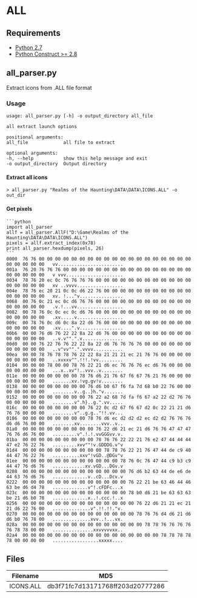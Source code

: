 # ALL

## Requirements

* [Python 2.7][python_2_7]
* [Python Construct >= 2.8][python_construct]

## all_parser.py

Extract icons from .ALL file format

### Usage

    usage: all_parser.py [-h] -o output_directory all_file
    
    all extract launch options
    
    positional arguments:
    all_file             all file to extract
    
    optional arguments:
    -h, --help           show this help message and exit
    -o output_directory  Output directory

#### Extract all icons

    > all_parser.py "Realms of the Haunting\DATA\DATA\ICONS.ALL" -o out_dir

#### Get pixels

    ```python
    import all_parser
    allf = all_parser.AllF("D:\Game\Realms of the Haunting\DATA\DATA\ICONS.ALL")
    pixels = allf.extract_index(0x78)
    print all_parser.hexdump(pixels, 26)
    ```
    0000  76 76 00 00 00 00 00 00 00 00 00 00 00 00 00 00 00 00 00 00 00 00 00 00 00 00   vv........................
    001a  76 20 76 76 76 00 00 00 00 00 00 00 00 00 00 00 00 00 00 00 00 00 00 00 00 00   v vvv.....................
    0034  78 76 20 ec 0c 76 76 76 76 00 00 00 00 00 00 00 00 00 00 00 00 00 00 00 00 00   xv ..vvvv.................
    004e  78 76 ec 20 21 0c 0c d6 22 76 00 00 00 00 00 00 00 00 00 00 00 00 00 00 00 00   xv. !..."v................
    0068  00 76 0c 21 ec 0c d6 76 76 00 00 00 00 00 00 00 00 00 00 00 00 00 00 00 00 00   .v.!...vv.................
    0082  00 78 76 0c 0c ec 0c d6 76 00 00 00 00 00 00 00 00 00 00 00 00 00 00 00 00 00   .xv.....v.................
    009c  00 78 76 0c d6 0c 8a 22 d6 76 00 00 00 00 00 00 00 00 00 00 00 00 00 00 00 00   .xv....".v................
    00b6  00 00 76 d6 76 22 22 8a 22 d6 76 00 00 00 00 00 00 00 00 00 00 00 00 00 00 00   ..v.v"".".v...............
    00d0  00 00 76 22 76 76 22 22 8a 22 d6 76 76 76 76 00 00 00 00 00 00 00 00 00 00 00   ..v"vv"".".vvvv...........
    00ea  00 00 78 76 78 78 76 22 22 8a 21 21 21 ec 21 76 76 00 00 00 00 00 00 00 00 00   ..xvxxv"".!!!.!vv.........
    0104  00 00 00 78 00 00 78 76 22 21 d6 ec 76 76 76 ec d6 76 00 00 00 00 00 00 00 00   ...x..xv"!..vvv..v........
    011e  00 00 00 00 00 00 00 78 76 d6 21 76 67 f6 67 76 21 76 00 00 00 00 00 00 00 00   .......xv.!vg.gv!v........
    0138  00 00 00 00 00 00 00 00 76 d6 b0 67 f6 fa 7d 68 b0 22 76 00 00 00 00 00 00 00   ........v..g..}h."v.......
    0152  00 00 00 00 00 00 00 00 76 22 a2 68 7d fa f6 67 a2 22 d2 76 76 00 00 00 00 00   ........v".h}..g.".vv.....
    016c  00 00 00 00 00 00 00 00 76 22 0c d2 67 f6 67 d2 0c 22 21 21 d6 76 76 00 00 00   ........v"..g.g.."!!.vv...
    0186  00 00 00 00 00 00 00 00 78 76 d6 ec d2 d2 d2 ec d2 d2 76 76 76 d6 d6 76 00 00   ........xv........vvv..v..
    01a0  00 00 00 00 00 00 00 00 00 76 22 d6 21 ec 21 d6 76 76 47 47 47 76 76 d6 76 00   .........v".!.!.vvGGGvv.v.
    01ba  00 00 00 00 00 00 00 00 00 78 76 76 22 22 21 76 e2 47 44 44 44 47 e2 76 22 76   .........xvv""!v.GDDDG.v"v
    01d4  00 00 00 00 00 00 00 00 00 00 78 78 76 22 21 76 47 44 de c9 40 44 47 76 22 76   ..........xxv"!vGD..@DGv"v
    01ee  00 00 00 00 00 00 00 00 00 00 00 00 78 76 0c 76 47 44 c9 b3 c9 44 47 76 d6 76   ............xv.vGD...DGv.v
    0208  00 00 00 00 00 00 00 00 00 00 00 00 00 76 d6 b2 63 44 de e6 de 44 63 76 d6 76   .............v..cD...Dcv.v
    0222  00 00 00 00 00 00 00 00 00 00 00 00 00 76 22 21 be 63 46 44 46 63 be d6 d4 78   .............v"!.cFDFc...x
    023c  00 00 00 00 00 00 00 00 00 00 00 00 00 78 b0 d6 21 be 63 63 63 be 21 d6 b0 78   .............x..!.ccc.!..x
    0256  00 00 00 00 00 00 00 00 00 00 00 00 00 00 76 22 d6 21 21 ec 21 21 d6 22 76 00   ..............v".!!.!!."v.
    0270  00 00 00 00 00 00 00 00 00 00 00 00 00 00 78 76 76 d4 d6 21 d6 d6 b0 76 78 00   ..............xvv..!...vx.
    028a  00 00 00 00 00 00 00 00 00 00 00 00 00 00 00 78 78 76 76 76 76 76 78 78 00 00   ...............xxvvvvvxx..
    02a4  00 00 00 00 00 00 00 00 00 00 00 00 00 00 00 00 00 78 78 78 78 78 00 00 00 00   .................xxxxx....

    
## Files

| Filename       | MD5                              |
| -------------- | -------------------------------- |
| ICONS.ALL      | db3f71fc7d13171768ff203d20777286 |


[python_2_7]: http://www.python.org/getit/
[python_construct]: https://pypi.python.org/pypi/construct